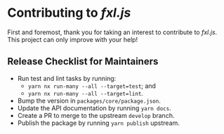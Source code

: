 # Contributing to _fxl.js_

First and foremost, thank you for taking an interest to contribute to _fxl.js_. This project can only improve with your help!

## Release Checklist for Maintainers

* Run test and lint tasks by running:
	* `yarn nx run-many --all --target=test`; and
	* `yarn nx run-many --all --target=lint`.
* Bump the version in `packages/core/package.json`.
* Update the API documentation by running `yarn docs`.
* Create a PR to merge to the upstream `develop` branch.
* Publish the package by running `yarn publish` upstream.
